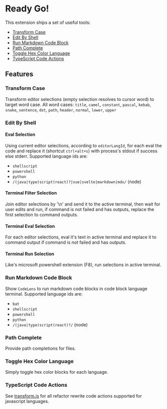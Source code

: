 # Ready Go!

This extension ships a set of useful tools:

- [Transform Case](#transform-case)
- [Edit By Shell](#edit-by-shell)
- [Run Markdown Code Block](#run-markdown-code-block)
- [Path Complete](#path-complete)
- [Toggle Hex Color Language](#toggle-hex-color-language)
- [TypeScript Code Actions](#typescript-code-actions)

## Features

### Transform Case

Transform editor selections (empty selection resolves to cursor word) to target
word case. All word cases: `title`, `camel`, `constant`, `pascal`, `kebab`,
`snake`, `sentence`, `dot`, `path`, `header`, `normal`, `lower`, `upper`

### Edit By Shell

#### Eval Selection

Using current editor selections, according to `editorLangId`, for each eval the
code and replace it (shortcut `ctrl+alt+s`) with process's stdout if success
else stderr. Supported language ids are:

- `shellscript`
- `powershell`
- `python`
- `/(java|type)script(react)?|vue|svelte|markdown|mdx/` (node)

#### Terminal Filter Selection

Join editor selections by '\n' and send it to the active terminal, then wait for
user edits and run, if command is not failed and has outputs, replace the first
selection to command outputs.

#### Terminal Eval Selection

For each editor selections, eval it's text in active terminal and replace it to
command output if command is not failed and has outputs.

#### Terminal Run Selection

Like's microsoft powershell extension (F8), run selections in active terminal.

### Run Markdown Code Block

Show `CodeLens` to run markdown code blocks in code block language terminal.
Supported language ids are:

- `bat`
- `shellscript`
- `powershell`
- `python`
- `/(java|type)script(react)?/` (node)

### Path Complete

Provide path completions for files.

### Toggle Hex Color Language

Simply toggle hex color blocks for each language.

### TypeScript Code Actions

See [transform.js](./src/test/unit/tsCodeAction/transform.js) for all refactor
rewrite code actions supported for javascript languages.
